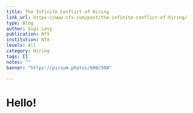 ```yaml
---
title: The Infinite Conflict of Hiring
link_url: https://www.nfx.com/post/the-infinite-conflict-of-hiring/
type: Blog
author: Gigi Levy
publication: NfX
institution: NfX
levels: All
category: Hiring
tags: []
notes: ""
banner: "https://picsum.photos/600/500"

---
```


# Hello!
